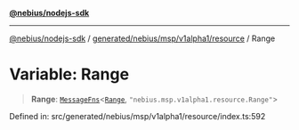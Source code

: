 [**@nebius/nodejs-sdk**](../../../../../../README.md)

---

[@nebius/nodejs-sdk](../../../../../../README.md) / [generated/nebius/msp/v1alpha1/resource](../README.md) / Range

# Variable: Range

> **Range**: [`MessageFns`](../../../../../../runtime/protos/core/interfaces/MessageFns.md)\<[`Range`](../interfaces/Range.md), `"nebius.msp.v1alpha1.resource.Range"`\>

Defined in: src/generated/nebius/msp/v1alpha1/resource/index.ts:592
